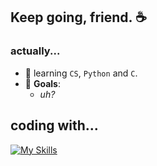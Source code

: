 ## Keep going, friend. ☕

### actually...
+ 🌱 learning `CS`, `Python` and `C`.
+ 🤔 **Goals**:
  + *uh?*
  <!--+ 𓇲 working with embedded systems;
  + 🕹️ making my own games for fun; -->

## coding with...
[![My Skills](https://skillicons.dev/icons?i=c,linux,windows,python,godot)](https://skillicons.dev)

<!--
**drakysm-lab/drakysm-lab** is a ✨ _special_ ✨ repository because its `README.md` (this file) appears on your GitHub profile.

Here are some ideas to get you started:

- 🔭 I’m currently working on ...
- 🌱 I’m currently learning ...
- 👯 I’m looking to collaborate on ...
- 🤔 I’m looking for help with ...
- 💬 Ask me about ...
- 📫 How to reach me: ...
- 😄 Pronouns: ...
- ⚡ Fun fact: ...
-->
